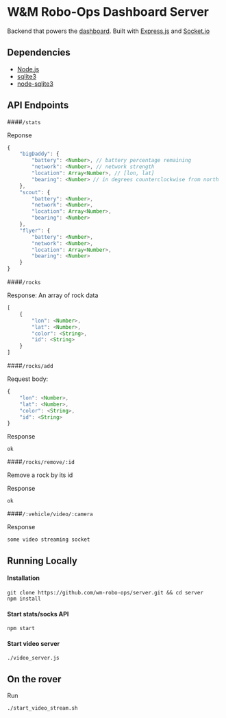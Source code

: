 # W&M Robo-Ops Dashboard Server

Backend that powers the [dashboard](http://wm-robo-ops.github.io/dashboard/). Built with [Express.js](http://expressjs.com/) and [Socket.io](http://socket.io/)

## Dependencies

- [Node.js](https://nodejs.org/en/)
- [sqlite3](https://www.sqlite.org/index.html)
- [node-sqlite3](https://github.com/mapbox/node-sqlite3)

## API Endpoints

####`/stats`

Reponse

```js
{
    "bigDaddy": {
        "battery": <Number>, // battery percentage remaining
        "network": <Number>, // network strength
        "location": Array<Number>, // [lon, lat]
        "bearing": <Number> // in degrees counterclockwise from north
    },
    "scout": {
        "battery": <Number>,
        "network": <Number>,
        "location": Array<Number>,
        "bearing": <Number>
    },
    "flyer": {
        "battery": <Number>,
        "network": <Number>,
        "location": Array<Number>,
        "bearing": <Number>
    }
}
```

####`/rocks`

Response: An array of rock data

```js
[
	{
		"lon": <Number>,
		"lat": <Number>,
		"color": <String>,
		"id": <String>
	}
]
```

####`/rocks/add`

Request body:

```js
{
	"lon": <Number>,
	"lat": <Number>,
	"color": <String>,
	"id": <String>
}
```

Response

```
ok
```

####`/rocks/remove/:id`

Remove a rock by its id

Response

```
ok
```

####`/:vehicle/video/:camera`

Response

```
some video streaming socket
```


## Running Locally

#### Installation
```
git clone https://github.com/wm-robo-ops/server.git && cd server
npm install
```

#### Start stats/socks API
```
npm start
```

#### Start video server

```
./video_server.js
```

## On the rover

Run

```
./start_video_stream.sh
```
